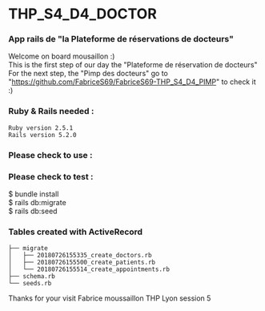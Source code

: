 # THP_S4_D4_DOCTOR
### App rails de "la Plateforme de réservations de docteurs" <br/>
Welcome on board mousaillon :) <br/>
This is the first step of our day the "Plateforme de réservation de docteurs" <br/>
For the next step, the "Pimp des docteurs" go to "https://github.com/FabriceS69/FabriceS69-THP_S4_D4_PIMP" to check it :)
### Ruby & Rails needed :

    Ruby version 2.5.1
    Rails version 5.2.0

### Please check to use :

### Please check to test :

$ bundle install <br/>
$ rails db:migrate <br/>
$ rails db:seed

### Tables created with ActiveRecord
```
├── migrate
│   ├── 20180726155335_create_doctors.rb
│   ├── 20180726155500_create_patients.rb
│   └── 20180726155514_create_appointments.rb
├── schema.rb
└── seeds.rb
```
Thanks for your visit
Fabrice moussaillon THP Lyon session 5
